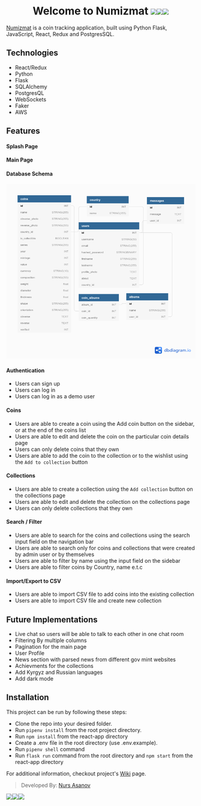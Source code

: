 <div align="center">
   <h1>Welcome to Numizmat <img src="https://media.giphy.com/media/njON3jEmTYHEfRbfsk/giphy.gif" width="25px"><img src="https://media.giphy.com/media/njON3jEmTYHEfRbfsk/giphy.gif" width="25px"><img src="https://media.giphy.com/media/njON3jEmTYHEfRbfsk/giphy.gif" width="25px"> </h1>
</div>

[Numizmat](https://numizmat.herokuapp.com/) is a coin tracking application, built using Python Flask, JavaScript, React, Redux and PostgresSQL.

## Technologies

-   React/Redux
-   Python
-   Flask
-   SQLAlchemy
-   PostgresQL
-   WebSockets
-   Faker
-   AWS

## Features

#### Splash Page

#### Main Page

#### Database Schema

![db](https://github.com/nasanov/numizmat/blob/main/docs/db3.png)

#### Authentication

-   Users can sign up
-   Users can log in
-   Users can log in as a demo user

#### Coins

- Users are able to create a coin using the Add coin button on the sidebar, or at the end of the coins list
- Users are able to edit and delete the coin on the particular coin details page
- Users can only delete coins that they own
- Users are able to add the coin to the collection or to the wishlist using the `Add to collection` button


#### Collections

- Users are able to create a collection using the `Add collection` button on the collections page
- Users are able to edit and delete the collection on the collections page
- Users can only delete collections that they own

#### Search / Filter

- Users are able to search for the coins and collections using the search input field on the navigation bar
- Users are able to search only for coins and collections that were created by admin user or by themselves
- Users are able to filter by name using the input field on the sidebar
- Users are able to filter coins by Country, name e.t.c

#### Import/Export to CSV

- Users are able to import CSV file to add coins into the existing collection
- Users are able to import CSV file and create new collection


## Future Implementations
- Live chat so users will be able to talk to each other in one chat room 
- Filtering By multiple columns
- Pagination for the main page
- User Profile
- News section with parsed news from different gov mint websites
- Achievments for the collections
- Add Kyrgyz and Russian languages
- Add dark mode

## Installation

This project can be run by following these steps:

-   Clone the repo into your desired folder.
-   Run `pipenv install` from the root project directory.
-   Run `npm install` from the react-app directory
-   Create a .env file in the root directory (use .env.example).
-   Run `pipenv shell` command
-   Run `flask run` command from the root directory and `npm start` from the react-app directory

For additional information, checkout project's [Wiki](https://github.com/nasanov/numizmat/wiki) page.

> Developed By: [Nurs Asanov](https://github.com/nasanov)

<img src="https://media.giphy.com/media/s9kqO10sLE9smNFM8V/giphy.gif"><img src="https://media.giphy.com/media/s9kqO10sLE9smNFM8V/giphy.gif"><img src="https://media.giphy.com/media/s9kqO10sLE9smNFM8V/giphy.gif">
